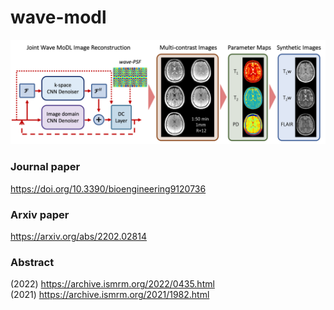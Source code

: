 # wave-modl

![My Image](GraphicalAbstract.png)

### Journal paper
https://doi.org/10.3390/bioengineering9120736 <br />

### Arxiv paper
https://arxiv.org/abs/2202.02814  <br />

### Abstract      
(2022) https://archive.ismrm.org/2022/0435.html <br />
(2021) https://archive.ismrm.org/2021/1982.html
